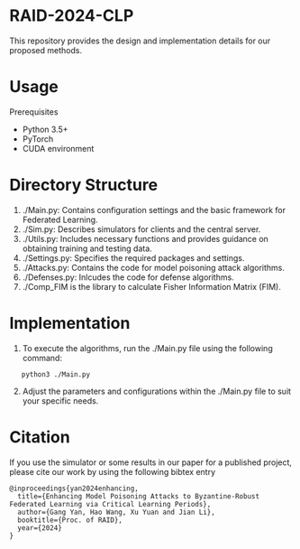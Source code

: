 # RAID-2024-CLP

This repository provides the design and implementation details for our proposed methods.

# Usage

Prerequisites
- Python 3.5+
- PyTorch
- CUDA environment

# Directory Structure

1. ./Main.py: Contains configuration settings and the basic framework for Federated Learning.
2. ./Sim.py: Describes simulators for clients and the central server.
3. ./Utils.py: Includes necessary functions and provides guidance on obtaining training and testing data.
4. ./Settings.py: Specifies the required packages and settings.
5. ./Attacks.py: Contains the code for model poisoning attack algorithms.
6. ./Defenses.py: Inlcudes the code for defense algorithms.
7. ./Comp_FIM is the library to calculate Fisher Information Matrix (FIM).

# Implementation

1. To execute the algorithms, run the ./Main.py file using the following command:
```
   python3 ./Main.py
```

2. Adjust the parameters and configurations within the ./Main.py file to suit your specific needs.

# Citation

If you use the simulator or some results in our paper for a published project, please cite our work by using the following bibtex entry

```
@inproceedings{yan2024enhancing,
  title={Enhancing Model Poisoning Attacks to Byzantine-Robust Federated Learning via Critical Learning Periods},
  author={Gang Yan, Hao Wang, Xu Yuan and Jian Li},
  booktitle={Proc. of RAID},
  year={2024}
}
```
